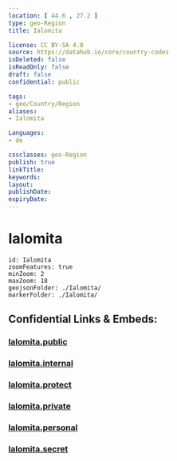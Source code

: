 ```yaml
---
location: [ 44.6 , 27.2 ] 
type: geo-Region
title: Ialomita

license: CC BY-SA 4.0
source: https://datahub.io/core/country-codes
isDeleted: false
isReadOnly: false
draft: false
confidential: public

tags:
- geo/Country/Region
aliases:
- Ialomita

Languages:
- de

cssclasses: geo-Region
publish: true
linkTitle: 
keywords: 
layout: 
publishDate: 
expiryDate: 
---
```


# Ialomita

```leaflet
id: Ialomita
zoomFeatures: true 
minZoom: 2 
maxZoom: 18
geojsonFolder: ./Ialomita/
markerFolder: ./Ialomita/
```


## Confidential Links & Embeds: 

### [Ialomita.public](/_public/\Earth\Continent\Europe\Europe~East\Romania\Regions~Romania\Romania~Sud-MunteniaIalomita.public.md) 

### [Ialomita.internal](/_internal/\Earth\Continent\Europe\Europe~East\Romania\Regions~Romania\Romania~Sud-MunteniaIalomita.internal.md) 

### [Ialomita.protect](/_protect/\Earth\Continent\Europe\Europe~East\Romania\Regions~Romania\Romania~Sud-MunteniaIalomita.protect.md) 

### [Ialomita.private](/_private/\Earth\Continent\Europe\Europe~East\Romania\Regions~Romania\Romania~Sud-MunteniaIalomita.private.md) 

### [Ialomita.personal](/_personal/\Earth\Continent\Europe\Europe~East\Romania\Regions~Romania\Romania~Sud-MunteniaIalomita.personal.md) 

### [Ialomita.secret](/_secret/\Earth\Continent\Europe\Europe~East\Romania\Regions~Romania\Romania~Sud-MunteniaIalomita.secret.md)

